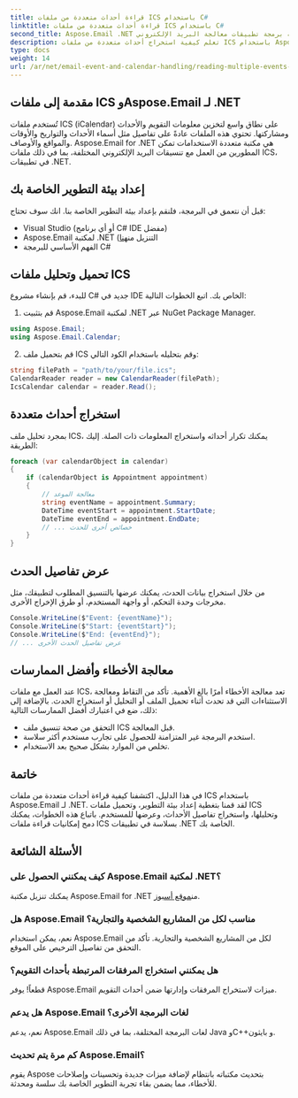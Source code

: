 ```yaml
---
title: قراءة أحداث متعددة من ملفات ICS باستخدام C#
linktitle: قراءة أحداث متعددة من ملفات ICS باستخدام C#
second_title: Aspose.Email .NET واجهة برمجة تطبيقات معالجة البريد الإلكتروني
description: تعلم كيفية استخراج أحداث متعددة من ملفات ICS باستخدام Aspose.Email لـ .NET. دليل خطوة بخطوة مع أمثلة التعليمات البرمجية لإدارة الأحداث بكفاءة.
type: docs
weight: 14
url: /ar/net/email-event-and-calendar-handling/reading-multiple-events-from-ics-files-with-csharp/
---
```


## مقدمة إلى ملفات ICS وAspose.Email لـ .NET

تُستخدم ملفات ICS (iCalendar) على نطاق واسع لتخزين معلومات التقويم والأحداث ومشاركتها. تحتوي هذه الملفات عادةً على تفاصيل مثل أسماء الأحداث والتواريخ والأوقات والمواقع والأوصاف. Aspose.Email for .NET هي مكتبة متعددة الاستخدامات تمكن المطورين من العمل مع تنسيقات البريد الإلكتروني المختلفة، بما في ذلك ملفات ICS، في تطبيقات .NET.

## إعداد بيئة التطوير الخاصة بك

قبل أن نتعمق في البرمجة، فلنقم بإعداد بيئة التطوير الخاصة بنا. انك سوف تحتاج:

- Visual Studio (أو أي برنامج C# IDE مفضل)
-  Aspose.Email لمكتبة .NET (التنزيل من[هنا](https://releases.aspose.com/email/net)
- الفهم الأساسي للبرمجة C#

## تحميل وتحليل ملفات ICS

للبدء، قم بإنشاء مشروع C# جديد في IDE الخاص بك. اتبع الخطوات التالية:

1. قم بتثبيت Aspose.Email لمكتبة .NET عبر NuGet Package Manager.
   
```csharp
using Aspose.Email;
using Aspose.Email.Calendar;
```

2. قم بتحميل ملف ICS وقم بتحليله باستخدام الكود التالي:

```csharp
string filePath = "path/to/your/file.ics";
CalendarReader reader = new CalendarReader(filePath);
IcsCalendar calendar = reader.Read();
```

## استخراج أحداث متعددة

بمجرد تحليل ملف ICS، يمكنك تكرار أحداثه واستخراج المعلومات ذات الصلة. إليك الطريقة:

```csharp
foreach (var calendarObject in calendar)
{
    if (calendarObject is Appointment appointment)
    {
        // معالجة الموعد
        string eventName = appointment.Summary;
        DateTime eventStart = appointment.StartDate;
        DateTime eventEnd = appointment.EndDate;
        // ... خصائص أخرى للحدث
    }
}
```

## عرض تفاصيل الحدث

من خلال استخراج بيانات الحدث، يمكنك عرضها بالتنسيق المطلوب لتطبيقك، مثل مخرجات وحدة التحكم، أو واجهة المستخدم، أو طرق الإخراج الأخرى.

```csharp
Console.WriteLine($"Event: {eventName}");
Console.WriteLine($"Start: {eventStart}");
Console.WriteLine($"End: {eventEnd}");
// ... عرض تفاصيل الحدث الأخرى
```

## معالجة الأخطاء وأفضل الممارسات

عند العمل مع ملفات ICS، تعد معالجة الأخطاء أمرًا بالغ الأهمية. تأكد من التقاط ومعالجة الاستثناءات التي قد تحدث أثناء تحميل الملف أو التحليل أو استخراج الحدث. بالإضافة إلى ذلك، ضع في اعتبارك أفضل الممارسات التالية:

- التحقق من صحة تنسيق ملف ICS قبل المعالجة.
- استخدم البرمجة غير المتزامنة للحصول على تجارب مستخدم أكثر سلاسة.
- تخلص من الموارد بشكل صحيح بعد الاستخدام.

## خاتمة

في هذا الدليل، اكتشفنا كيفية قراءة أحداث متعددة من ملفات ICS باستخدام Aspose.Email لـ .NET. لقد قمنا بتغطية إعداد بيئة التطوير، وتحميل ملفات ICS وتحليلها، واستخراج تفاصيل الأحداث، وعرضها للمستخدم. باتباع هذه الخطوات، يمكنك دمج إمكانيات قراءة ملفات ICS بسلاسة في تطبيقات .NET الخاصة بك.

## الأسئلة الشائعة

### كيف يمكنني الحصول على Aspose.Email لمكتبة .NET؟

 يمكنك تنزيل مكتبة Aspose.Email for .NET من[موقع أسبوز](https://releases.aspose.com/email/net).

### هل Aspose.Email مناسب لكل من المشاريع الشخصية والتجارية؟

نعم، يمكن استخدام Aspose.Email لكل من المشاريع الشخصية والتجارية. تأكد من التحقق من تفاصيل الترخيص على الموقع.

### هل يمكنني استخراج المرفقات المرتبطة بأحداث التقويم؟

قطعاً! يوفر Aspose.Email ميزات لاستخراج المرفقات وإدارتها ضمن أحداث التقويم.

### هل يدعم Aspose.Email لغات البرمجة الأخرى؟

نعم، يدعم Aspose.Email لغات البرمجة المختلفة، بما في ذلك Java وC++و بايثون.

### كم مرة يتم تحديث Aspose.Email؟

يقوم Aspose بتحديث مكتباته بانتظام لإضافة ميزات جديدة وتحسينات وإصلاحات للأخطاء، مما يضمن بقاء تجربة التطوير الخاصة بك سلسة ومحدثة.